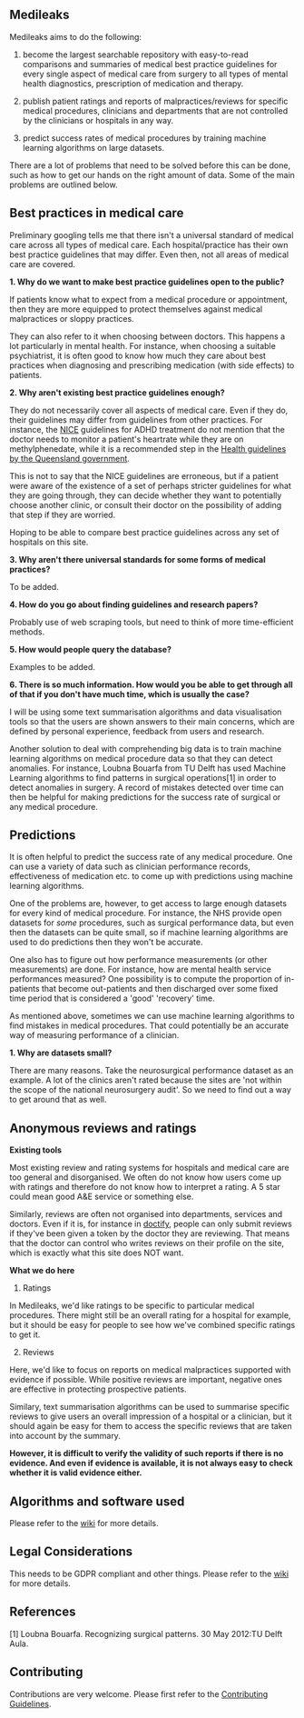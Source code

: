Medileaks
---------

Medileaks aims to do the following: 

1. become the largest searchable repository with easy-to-read comparisons and summaries of medical best practice guidelines for every single aspect of medical care from surgery to all types of mental health diagnostics, prescription of medication and therapy. 

2. publish patient ratings and reports of malpractices/reviews for specific medical procedures, clinicians and departments that are not controlled by the clinicians or hospitals in any way.

3. predict success rates of medical procedures by training machine learning algorithms on large datasets.

There are a lot of problems that need to be solved before this can be done, such as how to get our hands on the right amount of data. Some of the main problems are outlined below. 

Best practices in medical care 
----------

Preliminary googling tells me that there isn't a universal standard of medical care across all types of medical care. Each hospital/practice has their own best practice guidelines that may differ. Even then, not all areas of medical care are covered. 

**1. Why do we want to make best practice guidelines open to the public?**

If patients know what to expect from a medical procedure or appointment, then they are more equipped to protect themselves against medical malpractices or sloppy practices. 

They can also refer to it when choosing between doctors. This happens a lot particularly in mental health. For instance, when choosing a suitable psychiatrist, it is often good to know how much they care about best practices when diagnosing and prescribing medication (with side effects) to patients. 

**2. Why aren't existing best practice guidelines enough?**

They do not necessarily cover all aspects of medical care. Even if they do, their guidelines may differ from guidelines from other practices. For instance, the [NICE](https://www.nice.org.uk/guidance/ng87) guidelines for ADHD treatment do not mention that the doctor needs to monitor a patient's heartrate while they are on methylphenedate, while it is a recommended step in the [Health guidelines by the Queensland government](https://www.health.qld.gov.au/__data/assets/pdf_file/0028/444367/adult-adhd-gl.pdf). 

This is not to say that the NICE guidelines are erroneous, but if a patient were aware of the existence of a set of perhaps stricter guidelines for what they are going through, they can decide whether they want to potentially choose another clinic, or consult their doctor on the possibility of adding that step if they are worried. 

Hoping to be able to compare best practice guidelines across any set of hospitals on this site.

**3. Why aren't there universal standards for some forms of medical practices?**

To be added.

**4. How do you go about finding guidelines and research papers?**

Probably use of web scraping tools, but need to think of more time-efficient methods.

**5. How would people query the database?**

Examples to be added. 

**6. There is so much information. How would you be able to get through all of that if you don't have much time, which is usually the case?**

I will be using some text summarisation algorithms and data visualisation tools so that the users are shown answers to their main concerns, which are defined by personal experience, feedback from users and research.

Another solution to deal with comprehending big data is to train machine learning algorithms on medical procedure data so that they can detect anomalies. For instance, Loubna Bouarfa from TU Delft has used Machine Learning algorithms to find patterns in surgical operations[1] in order to detect anomalies in surgery. A record of mistakes detected over time can then be helpful for making predictions for the success rate of surgical or any medical procedure.

Predictions
----------

It is often helpful to predict the success rate of any medical procedure. One can use a variety of data such as clinician performance records, effectiveness of medication etc. to come up with predictions using machine learning algorithms. 

One of the problems are, however, to get access to large enough datasets for every kind of medical procedure. For instance, the NHS provide open datasets for *some* procedures, such as surgical performance data, but even then the datasets can be quite small, so if machine learning algorithms are used to do predictions then they won't be accurate.  

One also has to figure out how performance measurements (or other measurements) are done. For instance, how are mental health service performances measured? One possibility is to compute the proportion of in-patients that become out-patients and then discharged over some fixed time period that is considered a 'good' 'recovery' time. 

As mentioned above, sometimes we can use machine learning algorithms to find mistakes in medical procedures. That could potentially be an accurate way of measuring performance of a clinician. 

**1. Why are datasets small?**

There are many reasons. Take the neurosurgical performance dataset as an example. A lot of the clinics aren't rated because the sites are 'not within the scope of the national neurosurgery audit'. So we need to find out a way to get around that as well. 

Anonymous reviews and ratings 
----------

**Existing tools**

Most existing review and rating systems for hospitals and medical care are too general and disorganised. We often do not know how users come up with ratings and therefore do not know how to interpret a rating. A 5 star could mean good A&E service or something else. 

Similarly, reviews are often not organised into departments, services and doctors. Even if it is, for instance in [doctify](https://www.doctify.co.uk), people can only submit reviews if they've been given a token by the doctor they are reviewing. That means that the doctor can control who writes reviews on their profile on the site, which is exactly what this site does NOT want. 

**What we do here**

1. Ratings

In Medileaks, we'd like ratings to be specific to particular medical procedures. There might still be an overall rating for a hospital for example, but it should be easy for people to see how we've combined specific ratings to get it. 


2. Reviews

Here, we'd like to focus on reports on medical malpractices supported with evidence if possible. While positive reviews are important, negative ones are effective in protecting prospective patients.

Similary, text summarisation algorithms can be used to summarise specific reviews to give users an overall impression of a hospital or a clinician, but it should again be easy for them to access the specific reviews that are taken into account by the summary. 

**However, it is difficult to verify the validity of such reports if there is no evidence. And even if evidence is available, it is not always easy to check whether it is valid evidence either.**

Algorithms and software used
----------

Please refer to the [wiki](https://github.com/cldssty/medileaks/wiki/Text-Summarisation) for more details. 

Legal Considerations
----------

This needs to be GDPR compliant and other things. Please refer to the [wiki](https://github.com/cldssty/medileaks/wiki/Legal-Considerations) for more details. 

References
----------
[1] Loubna Bouarfa. Recognizing surgical patterns. 30 May 2012:TU Delft Aula.

Contributing 
----------
Contributions are very welcome. Please first refer to the [Contributing Guidelines](https://github.com/cldssty/medileaks/wiki/Contributing).




